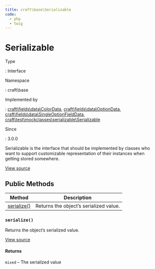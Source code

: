 ```yaml
---
title: craft\base\Serializable
code:
  - php
  - twig
---
```


# Serializable

Type

:   Interface

Namespace

:   craft\base

Implemented by

:   [craft\fields\data\ColorData](craft-fields-data-colordata.md), [craft\fields\data\OptionData](craft-fields-data-optiondata.md), [craft\fields\data\SingleOptionFieldData](craft-fields-data-singleoptionfielddata.md), [craft\test\mockclasses\serializable\Serializable](craft-test-mockclasses-serializable-serializable.md)

Since

:   3.0.0



Serializable is the interface that should be implemented by classes who want to support customizable representation of their instances
when getting stored somewhere.





[View source](https://github.com/craftcms/cms/blob/master/src/base/Serializable.php)






## Public Methods

| Method                                                     | Description
| ---------------------------------------------------------- | --------------------------------------
| [serialize()](craft-base-serializable.md#method-serialize) | Returns the object’s serialized value.

### `serialize()`





Returns the object’s serialized value.




[View source](https://github.com/craftcms/cms/blob/master/src/base/Serializable.php#L24)



#### Returns

`mixed` – The serialized value









